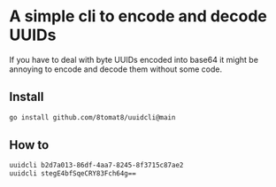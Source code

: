 # A simple cli to encode and decode UUIDs

If you have to deal with byte UUIDs encoded into base64 it might be annoying to encode and decode them without some code.

## Install

```bash
go install github.com/8tomat8/uuidcli@main
```

## How to

```bash
uuidcli b2d7a013-86df-4aa7-8245-8f3715c87ae2
uuidcli stegE4bfSqeCRY83Fch64g==
```
